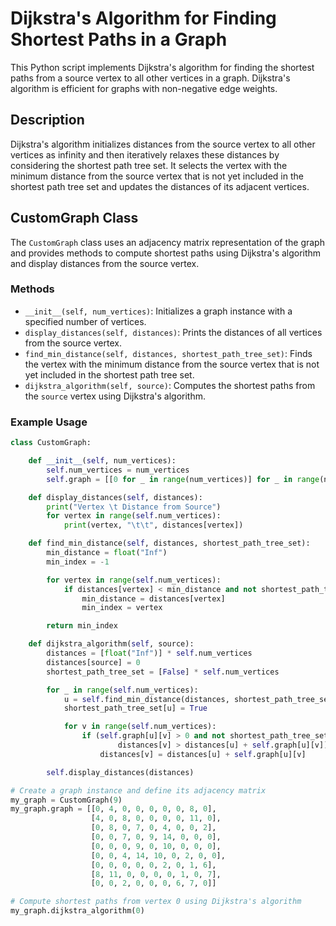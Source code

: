 # Dijkstra's Algorithm for Finding Shortest Paths in a Graph

This Python script implements Dijkstra's algorithm for finding the shortest paths from a source vertex to all other vertices in a graph. Dijkstra's algorithm is efficient for graphs with non-negative edge weights.

## Description

Dijkstra's algorithm initializes distances from the source vertex to all other vertices as infinity and then iteratively relaxes these distances by considering the shortest path tree set. It selects the vertex with the minimum distance from the source vertex that is not yet included in the shortest path tree set and updates the distances of its adjacent vertices.

## CustomGraph Class

The `CustomGraph` class uses an adjacency matrix representation of the graph and provides methods to compute shortest paths using Dijkstra's algorithm and display distances from the source vertex.

### Methods

- `__init__(self, num_vertices)`: Initializes a graph instance with a specified number of vertices.
- `display_distances(self, distances)`: Prints the distances of all vertices from the source vertex.
- `find_min_distance(self, distances, shortest_path_tree_set)`: Finds the vertex with the minimum distance from the source vertex that is not yet included in the shortest path tree set.
- `dijkstra_algorithm(self, source)`: Computes the shortest paths from the `source` vertex using Dijkstra's algorithm.

### Example Usage

```python
class CustomGraph:

    def __init__(self, num_vertices):
        self.num_vertices = num_vertices
        self.graph = [[0 for _ in range(num_vertices)] for _ in range(num_vertices)]

    def display_distances(self, distances):
        print("Vertex \t Distance from Source")
        for vertex in range(self.num_vertices):
            print(vertex, "\t\t", distances[vertex])

    def find_min_distance(self, distances, shortest_path_tree_set):
        min_distance = float("Inf")
        min_index = -1

        for vertex in range(self.num_vertices):
            if distances[vertex] < min_distance and not shortest_path_tree_set[vertex]:
                min_distance = distances[vertex]
                min_index = vertex

        return min_index

    def dijkstra_algorithm(self, source):
        distances = [float("Inf")] * self.num_vertices
        distances[source] = 0
        shortest_path_tree_set = [False] * self.num_vertices

        for _ in range(self.num_vertices):
            u = self.find_min_distance(distances, shortest_path_tree_set)
            shortest_path_tree_set[u] = True

            for v in range(self.num_vertices):
                if (self.graph[u][v] > 0 and not shortest_path_tree_set[v] and
                        distances[v] > distances[u] + self.graph[u][v]):
                    distances[v] = distances[u] + self.graph[u][v]

        self.display_distances(distances)

# Create a graph instance and define its adjacency matrix
my_graph = CustomGraph(9)
my_graph.graph = [[0, 4, 0, 0, 0, 0, 0, 8, 0],
                  [4, 0, 8, 0, 0, 0, 0, 11, 0],
                  [0, 8, 0, 7, 0, 4, 0, 0, 2],
                  [0, 0, 7, 0, 9, 14, 0, 0, 0],
                  [0, 0, 0, 9, 0, 10, 0, 0, 0],
                  [0, 0, 4, 14, 10, 0, 2, 0, 0],
                  [0, 0, 0, 0, 0, 2, 0, 1, 6],
                  [8, 11, 0, 0, 0, 0, 1, 0, 7],
                  [0, 0, 2, 0, 0, 0, 6, 7, 0]]

# Compute shortest paths from vertex 0 using Dijkstra's algorithm
my_graph.dijkstra_algorithm(0)
